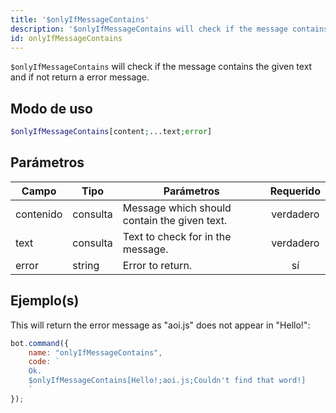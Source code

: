 ```yaml
---
title: '$onlyIfMessageContains'
description: '$onlyIfMessageContains will check if the message contains the given text and if not return a error message.'
id: onlyIfMessageContains
---
```


`$onlyIfMessageContains` will check if the message contains the given text and if not return a error message.

## Modo de uso

```php
$onlyIfMessageContains[content;...text;error]
```

## Parámetros

| Campo     | Tipo     | Parámetros                                   | Requerido |
| --------- | -------- | -------------------------------------------- |:---------:|
| contenido | consulta | Message which should contain the given text. | verdadero |
| text      | consulta | Text to check for in the message.            | verdadero |
| error     | string   | Error to return.                             |    sí     |

## Ejemplo(s)

This will return the error message as "aoi.js" does not appear in "Hello!":

```javascript
bot.command({
    name: "onlyIfMessageContains",
    code: `
    Ok.
    $onlyIfMessageContains[Hello!;aoi.js;Couldn't find that word!]
    `
});
```